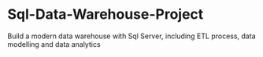 # Sql-Data-Warehouse-Project
Build a modern data warehouse with Sql Server, including ETL process, data modelling and data analytics
